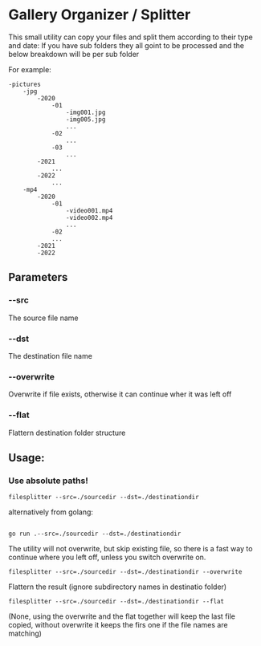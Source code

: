 # Gallery Organizer / Splitter

This small utility can copy your files and split them according to their type and date:
If you have sub folders they all goint to be processed and the below breakdown will be per sub folder

For example:

```
-pictures
    -jpg
        -2020
            -01
                -img001.jpg
                -img005.jpg
                ...
            -02
                ...
            -03
                ...
        -2021
            ...
        -2022
            ...
    -mp4
        -2020
            -01
                -video001.mp4
                -video002.mp4
                ...
            -02
            ...
        -2021
        -2022

```

## Parameters

### --src
The source file name

### --dst
The destination file name

### --overwrite
Overwrite if file exists, otherwise it can continue wher it was left off

### --flat
Flattern destination folder structure


## Usage:
### Use absolute paths!
```
filesplitter --src=./sourcedir --dst=./destinationdir
```

alternatively from golang:
```

go run .--src=./sourcedir --dst=./destinationdir
```

The utility will not overwrite, but skip existing file, so there is a fast way to continue where you left off, unless you switch overwrite on.
```
filesplitter --src=./sourcedir --dst=./destinationdir --overwrite
```
Flattern the result (ignore subdirectory names in destinatio folder)
```
filesplitter --src=./sourcedir --dst=./destinationdir --flat
```
(None, using the overwrite and the flat together will keep the last file copied, without overwrite it keeps the firs one if the file names are matching)

